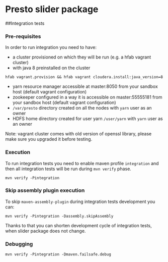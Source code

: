 # Presto slider package

##Integration tests

### Pre-requisites

In order to run integration you need to have: 
 * a cluster provisioned on which they will be run (e.g. a hfab vagrant cluster)
 * with java 8 preinstalled on the cluster
```
hfab vagrant.provision && hfab vagrant cloudera.install:java_version=8
```
 * yarn resource manager accessible at master:8050 from your sandbox host (default vagrant configuration)
 * zookeeper configured in a way it is accessible on master:55555181 from your sandbox host (default vagrant configuration)
 * ```/var/presto``` directory created on all the nodes with ```yarn``` user as an owner
 * HDFS home directory created for user yarn ```/user/yarn``` with ```yarn``` user as an owner

Note: vagrant cluster comes with old version of openssl library, please make sure you upgraded it before testing.
 

### Execution

To run integration tests you need to enable maven profile ```integration``` and then all integration tests will be run during ```mvn verify``` phase.

```
mvn verify -Pintegration
```

### Skip assembly plugin execution

To skip ```maven-assembly-plugin``` during integration tests development you can:

```
mvn verify -Pintegration -Dassembly.skipAssembly
```

Thanks to that you can shorten development cycle of integration tests, when slider package does not change.

### Debugging

```
mvn verify -Pintegration -Dmaven.failsafe.debug
```

